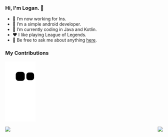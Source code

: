 ### Hi, I'm Logan. 👋

- 🔭 I’m now working for Ins.
- 🌱 I’m a simple android developer. 
- 🤔 I’m currently coding in Java and Kotlin.
- ❤️ I like playing League of Legends.
- 💬 Be free to ask me about anything [here](https://github.com/qq2519157/qq2519157/issues).

### My Contributions
![](https://raw.githubusercontent.com/qq2519157/qq2519157/main/assets/github-contribution-grid-snake.svg)

<img align="left" src="https://github-readme-stats.vercel.app/api?username=qq2519157&show_icons=true&hide_border=true">
<img align="right" src="https://github-readme-stats.vercel.app/api/top-langs/?username=qq2519157&hide_border=true">
